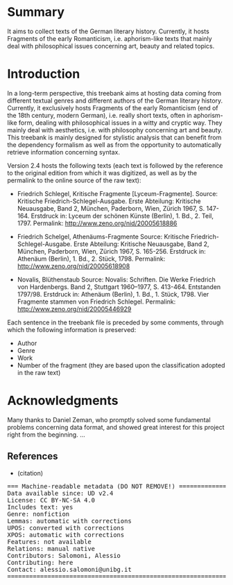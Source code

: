 # Summary

It aims to collect texts of the German literary history. Currently, it hosts Fragments of the early Romanticism, i.e. aphorism-like texts that mainly deal with philosophical issues concerning art, beauty and related topics.
# Introduction

In a long-term perspective, this treebank aims at hosting data coming from different textual genres and different authors of the German literary history. Currently, it exclusively hosts Fragments of the early Romanticism (end of the 18th century, modern German), i.e. really short texts, often in aphorism-like form, dealing with philosophical issues in a witty and cryptic way. They mainly deal with aesthetics, i.e. with philosophy concerning art and beauty. 
This treebank is mainly designed for stylistic analysis that can benefit from the dependency formalism as well as from the opportunity to automatically retrieve information concerning syntax.

Version 2.4 hosts the following texts (each text is followed by the reference to the original edition from which it  was digitized, as well as by the permalink to the online source of the raw text):

- Friedrich Schlegel, Kritische Fragmente [Lyceum-Fragmente].
Source: Kritische Friedrich-Schlegel-Ausgabe. Erste Abteilung: Kritische Neuausgabe, Band 2, München, Paderborn, Wien, Zürich 1967, S. 147-164.
Erstdruck in: Lyceum der schönen Künste (Berlin), 1. Bd., 2. Teil, 1797.
Permalink: http://www.zeno.org/nid/20005618886

- Friedrich Schelgel, Athenäums-Fragmente
Source: Kritische Friedrich-Schlegel-Ausgabe. Erste Abteilung: Kritische Neuausgabe, Band 2, München, Paderborn, Wien, Zürich 1967, S. 165-256.
Erstdruck in: Athenäum (Berlin), 1. Bd., 2. Stück, 1798.
Permalink: http://www.zeno.org/nid/20005618908

- Novalis, Blüthenstaub
Source: Novalis: Schriften. Die Werke Friedrich von Hardenbergs. Band 2, Stuttgart 1960–1977, S. 413-464.
Entstanden 1797/98. Erstdruck in: Athenäum (Berlin), 1. Bd., 1. Stück, 1798. Vier Fragmente stammen von Friedrich Schlegel.
Permalink: http://www.zeno.org/nid/20005446929

Each sentence in the treebank file is preceded by some comments, through which the following information is preserved:
- Author
- Genre
- Work
- Number of the fragment (they are based upon the classification adopted in the raw text)

# Acknowledgments
Many thanks to Daniel Zeman, who promptly solved some fundamental problems concerning data format, and showed great interest for this project right from the beginning.
...

## References

* (citation)

<pre>
=== Machine-readable metadata (DO NOT REMOVE!) ================================
Data available since: UD v2.4
License: CC BY-NC-SA 4.0
Includes text: yes
Genre: nonfiction
Lemmas: automatic with corrections
UPOS: converted with corrections
XPOS: automatic with corrections
Features: not available
Relations: manual native
Contributors: Salomoni, Alessio
Contributing: here
Contact: alessio.salomoni@unibg.it
===============================================================================
</pre>
